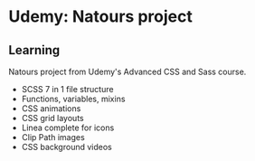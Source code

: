 # Udemy: Natours project

## Learning
Natours project from Udemy's Advanced CSS and Sass course.
- SCSS 7 in 1 file structure
- Functions, variables, mixins
- CSS animations
- CSS grid layouts
- Linea complete for icons
- Clip Path images
- CSS background videos


